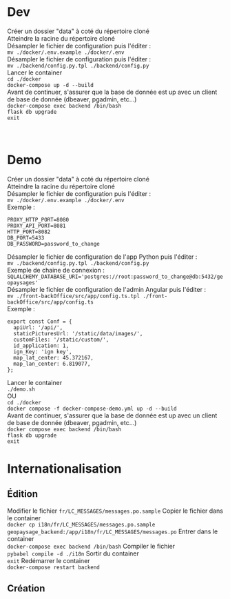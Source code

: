 # Dev

Créer un dossier "data" à coté du répertoire cloné  
Atteindre la racine du répertoire cloné  
Désampler le fichier de configuration puis l'éditer :  
`mv ./docker/.env.example ./docker/.env`  
Désampler le fichier de configuration puis l'éditer :  
`mv ./backend/config.py.tpl ./backend/config.py`  
Lancer le container  
`cd ./docker`  
`docker-compose up -d --build`  
Avant de continuer, s'assurer que la base de donnée est up avec un client de base de donnée (dbeaver, pgadmin, etc...)  
`docker-compose exec backend /bin/bash`  
`flask db upgrade`  
`exit`
<br />
<br />
<br />

# Demo

Créer un dossier "data" à coté du répertoire cloné  
Atteindre la racine du répertoire cloné  
Désampler le fichier de configuration puis l'éditer :  
`mv ./docker/.env.example ./docker/.env`  
Exemple :

```
PROXY_HTTP_PORT=8080
PROXY_API_PORT=8081
HTTP_PORT=8082
DB_PORT=5433
DB_PASSWORD=password_to_change
```

Désampler le fichier de configuration de l'app Python puis l'éditer :  
`mv ./backend/config.py.tpl ./backend/config.py`  
Exemple de chaine de connexion :  
`SQLALCHEMY_DATABASE_URI='postgres://root:password_to_change@db:5432/geopaysages'`  
Désampler le fichier de configuration de l'admin Angular puis l'éditer :  
`mv ./front-backOffice/src/app/config.ts.tpl ./front-backOffice/src/app/config.ts`  
Exemple :

```
export const Conf = {
  apiUrl: '/api/',
  staticPicturesUrl: '/static/data/images/',
  customFiles: '/static/custom/',
  id_application: 1,
  ign_Key: 'ign key',
  map_lat_center: 45.372167,
  map_lan_center: 6.819077,
};
```

Lancer le container  
`./demo.sh`  
OU  
`cd ./docker`  
`docker compose -f docker-compose-demo.yml up -d --build`  
Avant de continuer, s'assurer que la base de donnée est up avec un client de base de donnée (dbeaver, pgadmin, etc...)  
`docker compose exec backend /bin/bash`  
`flask db upgrade`  
`exit`


# Internationalisation

## Édition

Modifier le fichier `fr/LC_MESSAGES/messages.po.sample`
Copier le fichier dans le container  
`docker cp i18n/fr/LC_MESSAGES/messages.po.sample geopaysage_backend:/app/i18n/fr/LC_MESSAGES/messages.po`
Entrer dans le container  
`docker-compose exec backend /bin/bash`
Compiler le fichier  
`pybabel compile -d ./i18n`
Sortir du container  
`exit`
Redémarrer le container  
`docker-compose restart backend`

## Création